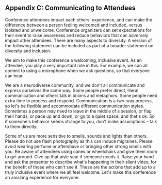 ## **Appendix C: Communicating to Attendees**

Conference attendees impact each others' experience, and can make the difference between a person feeling welcomed and included, versus isolated and unwelcome. Conference organizers can set expectations for their event to raise awareness and reduce behaviors that can adversely impact other attendees. There are many aspects to diversity.  A version of the following statement can be included as part of a broader statement on diversity and inclusion.

We aim to make this conference a welcoming, inclusive event.  As an attendee, you play a very important role in this.  For example, we can all commit to using a microphone when we ask questions, so that everyone can hear.

We are a neurodiverse community, and we don't all communicate and express ourselves the same way.  Some people prefer direct, literal communication and others talk in idioms and metaphors. Some people need extra time to process and respond. Communication is a two-way process, so let's be flexible and accommodate different communication styles. Sometimes a person may need to leave in the middle of a session, or flap their hands, or pace up and down, or go to a quiet space, and that's ok. So if someone's behavior seems strange to you, don't make assumptions – talk to them directly.

Some of us are more sensitive to smells, sounds and lights than others. Please do not use flash photography as this can induce migraines. Please avoid wearing perfume or aftershave or bringing other strong smells with you.  Be aware of attendees using canes or wheelchairs and give them room to get around. Give up that aisle seat if someone needs it.  Raise your hand and ask the presenter to describe what's happening in their silent video, for the benefit of those who can't see it. These are the actions that add up to a truly inclusive event where we all feel welcome.  Let's make this conference an amazing experience for everyone.